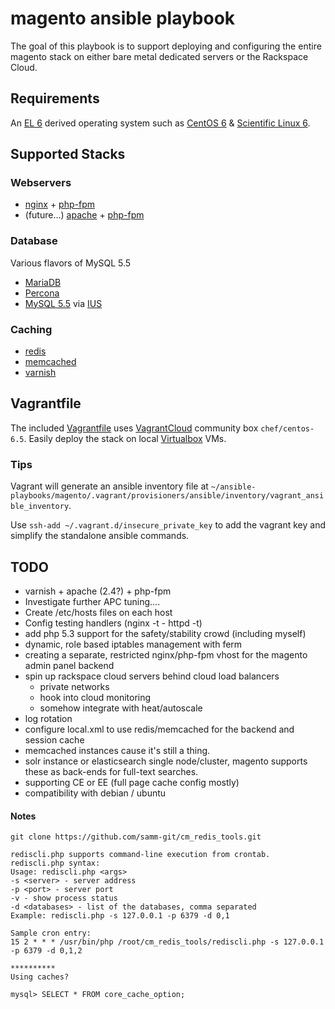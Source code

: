 # magento ansible playbook
The goal of this playbook is to support deploying and configuring the entire magento stack on either bare metal dedicated servers or the Rackspace Cloud. 

## Requirements
An [EL 6](http://en.wikipedia.org/wiki/Category:Enterprise_Linux_distributions) derived operating system such as [CentOS 6](http://www.centos.org/) & [Scientific Linux 6](https://www.scientificlinux.org/).

## Supported Stacks

### Webservers 
- [nginx](http://wiki.nginx.org) + [php-fpm](http://php-fpm.org/)
- (future...) [apache](http://httpd.apache.org/) + [php-fpm](http://php-fpm.org/)

### Database
Various flavors of MySQL 5.5
- [MariaDB](https://mariadb.org/)
- [Percona](http://www.percona.com/)
- [MySQL 5.5](http://www.mysql.com/) via [IUS](https://iuscommunity.org/)

### Caching
- [redis](http://redis.io/)
- [memcached](http://memcached.org/)
- [varnish](https://www.varnish-cache.org/)

## Vagrantfile
The included [Vagrantfile](https://docs.vagrantup.com/v2/vagrantfile/) uses [VagrantCloud](https://vagrantcloud.com/) community box `chef/centos-6.5`. Easily deploy the stack on local [Virtualbox](https://www.virtualbox.org/) VMs.

### Tips
Vagrant will generate an ansible inventory file at `~/ansible-playbooks/magento/.vagrant/provisioners/ansible/inventory/vagrant_ansible_inventory`.

Use `ssh-add ~/.vagrant.d/insecure_private_key` to add the vagrant key and simplify the standalone ansible commands. 

## TODO
- varnish + apache (2.4?) + php-fpm
- Investigate further APC tuning....
- Create /etc/hosts files on each host
- Config testing handlers (nginx -t - httpd -t)
- add php 5.3 support for the safety/stability crowd (including myself)
- dynamic, role based iptables management with ferm
- creating a separate, restricted nginx/php-fpm vhost for the magento admin panel backend
- spin up rackspace cloud servers behind cloud load balancers
  - private networks
  - hook into cloud monitoring
  - somehow integrate with heat/autoscale
- log rotation
- configure local.xml to use redis/memcached for the backend and session cache 
- memcached instances cause it's still a thing. 
- solr instance or elasticsearch single node/cluster, magento supports these as back-ends for full-text searches. 
- supporting CE or EE (full page cache config mostly)
- compatibility with debian / ubuntu

#### Notes
```
git clone https://github.com/samm-git/cm_redis_tools.git

rediscli.php supports command-line execution from crontab.
rediscli.php syntax:
Usage: rediscli.php <args>
-s <server> - server address
-p <port> - server port
-v - show process status
-d <databases> - list of the databases, comma separated
Example: rediscli.php -s 127.0.0.1 -p 6379 -d 0,1

Sample cron entry:
15 2 * * * /usr/bin/php /root/cm_redis_tools/rediscli.php -s 127.0.0.1 -p 6379 -d 0,1,2

**********
Using caches?

mysql> SELECT * FROM core_cache_option;
```
